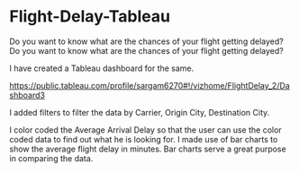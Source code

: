 # Flight-Delay-Tableau

 

Do you want to know what are the chances of your flight getting delayed?
Do you want to know what are the chances of your flight getting delayed?

I have created a Tableau dashboard for the same. 

https://public.tableau.com/profile/sargam6270#!/vizhome/FlightDelay_2/Dashboard3

I added filters to filter the data by Carrier, Origin City, Destination City.

I color coded the Average Arrival Delay so that the user can use the color coded data to find out what he is looking for. 
I made use of bar charts to show the average flight delay in minutes. Bar charts serve a great purpose in comparing the data. 
